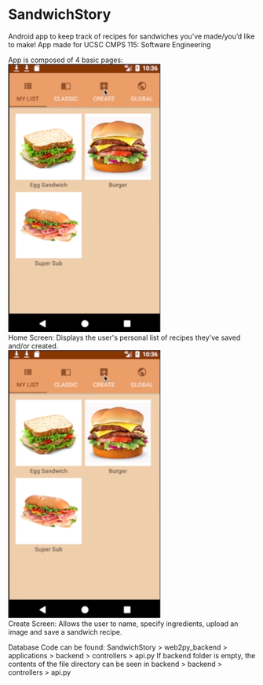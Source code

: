 # SandwichStory
Android app to keep track of recipes for sandwiches you’ve made/you’d like to make!
App made for UCSC CMPS 115: Software Engineering 

App is composed of 4 basic pages: <br>
![Alt text](screenshots/Home.png?raw=true "Home Screen")
<br>Home Screen: Displays the user's personal list of recipes they've saved and/or created.
<br>
![Alt text](screenshots/Home.png?raw=true "Create Screen")
<br>Create Screen: Allows the user to name, specify ingredients, upload an image and save a sandwich recipe.

Database Code can be found: SandwichStory > web2py_backend > applications > backend > controllers > api.py
If backend folder is empty, the contents of the file directory can be seen in backend > backend > controllers > api.py
